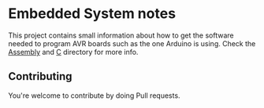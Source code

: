 # Embedded System notes

This project contains small information about how to get the software needed to program AVR boards such as the one Arduino is using. Check the [Assembly](/Assembly) and [C](/C) directory for more info.

## Contributing

You're welcome to contribute by doing Pull requests.